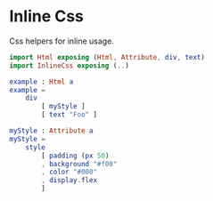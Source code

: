 # Inline Css

Css helpers for inline usage.

```elm
import Html exposing (Html, Attribute, div, text)
import InlineCss exposing (..)

example : Html a
example =
    div
        [ myStyle ]
        [ text "Foo" ]

myStyle : Attribute a
myStyle =
	style
        [ padding (px 50)
        , background "#f00"
        , color "#000"
        , display.flex
        ]
```

